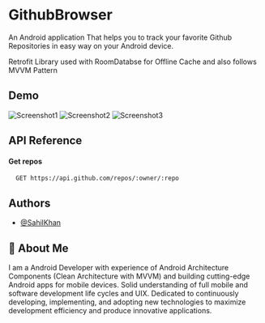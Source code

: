 
# GithubBrowser

An Android application That helps you to track your favorite Github Repositories in easy way on your Android device.

Retrofit Library used with RoomDatabse for Offline Cache and also follows MVVM Pattern

## Demo

![Screenshot1](https://user-images.githubusercontent.com/85223122/160284317-99ad2c25-e352-4d56-a71c-d54937453d67.jpg)
![Screenshot2](https://user-images.githubusercontent.com/85223122/160284359-18c98566-b275-4147-b94d-e7282db6c143.jpg)
![Screenshot3](https://user-images.githubusercontent.com/85223122/160284370-2b05938c-0cdd-4e89-89d1-e527fa7c8f95.jpg)




## API Reference

#### Get repos

```http
  GET https://api.github.com/repos/:owner/:repo
```



## Authors

- [@SahilKhan](https://github.com/sahilsk3333)


## 🚀 About Me
I am a Android Developer with experience of Android Architecture Components (Clean Architecture with MVVM) and building
cutting-edge Android apps for mobile devices. Solid understanding of full mobile and software development life cycles and UIX. Dedicated to continuously developing, implementing, and adopting new technologies to maximize development efficiency and
produce innovative applications.

